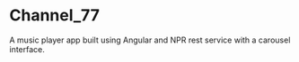# Channel_77

A music player app built using Angular and NPR rest service with a carousel interface.
